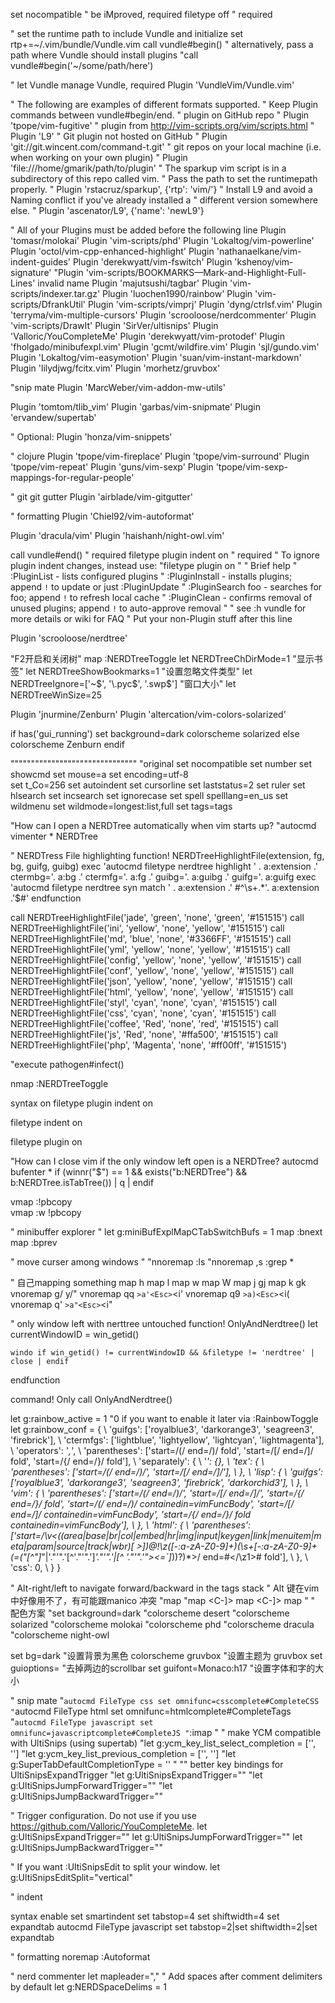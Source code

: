 set nocompatible              " be iMproved, required
filetype off                  " required

" set the runtime path to include Vundle and initialize
set rtp+=~/.vim/bundle/Vundle.vim
call vundle#begin()
" alternatively, pass a path where Vundle should install plugins
"call vundle#begin('~/some/path/here')

" let Vundle manage Vundle, required
Plugin 'VundleVim/Vundle.vim'

" The following are examples of different formats supported.
" Keep Plugin commands between vundle#begin/end.
" plugin on GitHub repo
" Plugin 'tpope/vim-fugitive'
" plugin from http://vim-scripts.org/vim/scripts.html
" Plugin 'L9'
" Git plugin not hosted on GitHub
" Plugin 'git://git.wincent.com/command-t.git'
" git repos on your local machine (i.e. when working on your own plugin)
" Plugin 'file:///home/gmarik/path/to/plugin'
" The sparkup vim script is in a subdirectory of this repo called vim.
" Pass the path to set the runtimepath properly.
" Plugin 'rstacruz/sparkup', {'rtp': 'vim/'}
" Install L9 and avoid a Naming conflict if you've already installed a
" different version somewhere else.
" Plugin 'ascenator/L9', {'name': 'newL9'}

" All of your Plugins must be added before the following line
Plugin 'tomasr/molokai'
Plugin 'vim-scripts/phd'
Plugin 'Lokaltog/vim-powerline'
Plugin 'octol/vim-cpp-enhanced-highlight'
Plugin 'nathanaelkane/vim-indent-guides'
Plugin 'derekwyatt/vim-fswitch'
Plugin 'kshenoy/vim-signature'
"Plugin 'vim-scripts/BOOKMARKS—Mark-and-Highlight-Full-Lines' invalid name
Plugin 'majutsushi/tagbar'
Plugin 'vim-scripts/indexer.tar.gz'
Plugin 'luochen1990/rainbow'
Plugin 'vim-scripts/DfrankUtil'
Plugin 'vim-scripts/vimprj'
Plugin 'dyng/ctrlsf.vim'
Plugin 'terryma/vim-multiple-cursors'
Plugin 'scrooloose/nerdcommenter'
Plugin 'vim-scripts/DrawIt'
Plugin 'SirVer/ultisnips'
Plugin 'Valloric/YouCompleteMe'
Plugin 'derekwyatt/vim-protodef'
Plugin 'fholgado/minibufexpl.vim'
Plugin 'gcmt/wildfire.vim'
Plugin 'sjl/gundo.vim'
Plugin 'Lokaltog/vim-easymotion'
Plugin 'suan/vim-instant-markdown'
Plugin 'lilydjwg/fcitx.vim'
Plugin 'morhetz/gruvbox'

"snip mate
Plugin 'MarcWeber/vim-addon-mw-utils'

Plugin 'tomtom/tlib_vim'
Plugin 'garbas/vim-snipmate'
Plugin 'ervandew/supertab'

" Optional:
Plugin 'honza/vim-snippets'

" clojure
Plugin 'tpope/vim-fireplace'
Plugin 'tpope/vim-surround'
Plugin 'tpope/vim-repeat'
Plugin 'guns/vim-sexp'
Plugin 'tpope/vim-sexp-mappings-for-regular-people'


" git git gutter
Plugin 'airblade/vim-gitgutter'

" formatting
Plugin 'Chiel92/vim-autoformat'




Plugin 'dracula/vim'
Plugin 'haishanh/night-owl.vim'


call vundle#end()            " required
filetype plugin indent on    " required
" To ignore plugin indent changes, instead use:
"filetype plugin on
"
" Brief help
" :PluginList       - lists configured plugins
" :PluginInstall    - installs plugins; append `!` to update or just :PluginUpdate
" :PluginSearch foo - searches for foo; append `!` to refresh local cache
" :PluginClean      - confirms removal of unused plugins; append `!` to auto-approve removal
"
" see :h vundle for more details or wiki for FAQ
" Put your non-Plugin stuff after this line

Plugin 'scrooloose/nerdtree'

"F2开启和关闭树"
map <F2> :NERDTreeToggle<CR>
let NERDTreeChDirMode=1
"显示书签"
let NERDTreeShowBookmarks=1
"设置忽略文件类型"
let NERDTreeIgnore=['\~$', '\.pyc$', '\.swp$']
"窗口大小"
let NERDTreeWinSize=25

Plugin 'jnurmine/Zenburn'
Plugin 'altercation/vim-colors-solarized'

if has('gui_running')
  set background=dark
  colorscheme solarized
else
  colorscheme Zenburn
endif


"""""""""""""""""""""""""""""""
"original
set nocompatible
set number
set showcmd
set mouse=a
set encoding=utf-8  
set t_Co=256
set autoindent
set cursorline
set laststatus=2
set ruler
set hlsearch
set incsearch
set ignorecase
set spell spelllang=en_us
set wildmenu
set wildmode=longest:list,full
set tags=tags

"How can I open a NERDTree automatically when vim starts up?
"autocmd vimenter * NERDTree


" NERDTress File highlighting
function! NERDTreeHighlightFile(extension, fg, bg, guifg, guibg)
 exec 'autocmd filetype nerdtree highlight ' . a:extension .' ctermbg='. a:bg .' ctermfg='. a:fg .' guibg='. a:guibg .' guifg='. a:guifg
 exec 'autocmd filetype nerdtree syn match ' . a:extension .' #^\s\+.*'. a:extension .'$#'
endfunction

call NERDTreeHighlightFile('jade', 'green', 'none', 'green', '#151515')
call NERDTreeHighlightFile('ini', 'yellow', 'none', 'yellow', '#151515')
call NERDTreeHighlightFile('md', 'blue', 'none', '#3366FF', '#151515')
call NERDTreeHighlightFile('yml', 'yellow', 'none', 'yellow', '#151515')
call NERDTreeHighlightFile('config', 'yellow', 'none', 'yellow', '#151515')
call NERDTreeHighlightFile('conf', 'yellow', 'none', 'yellow', '#151515')
call NERDTreeHighlightFile('json', 'yellow', 'none', 'yellow', '#151515')
call NERDTreeHighlightFile('html', 'yellow', 'none', 'yellow', '#151515')
call NERDTreeHighlightFile('styl', 'cyan', 'none', 'cyan', '#151515')
call NERDTreeHighlightFile('css', 'cyan', 'none', 'cyan', '#151515')
call NERDTreeHighlightFile('coffee', 'Red', 'none', 'red', '#151515')
call NERDTreeHighlightFile('js', 'Red', 'none', '#ffa500', '#151515')
call NERDTreeHighlightFile('php', 'Magenta', 'none', '#ff00ff', '#151515')

"execute pathogen#infect()

nmap <F5> :NERDTreeToggle<cr>

syntax on
filetype plugin indent on

filetype indent on

filetype plugin on

"How can I close vim if the only window left open is a NERDTree?
autocmd bufenter * if (winnr("$") == 1 && exists("b:NERDTree") && b:NERDTree.isTabTree()) | q | endif

vmap <C-x> :!pbcopy<CR>   
vmap <C-c> :w !pbcopy<CR><CR>

" minibuffer explorer
" let g:miniBufExplMapCTabSwitchBufs = 1
map <F3> :bnext<CR>
map <F2> :bprev<CR>

" move curser among windows
"
"nnoremap <F3> :ls
"nnoremap ,s :grep <C-R><C-W> *<CR>


" 自己mapping something
map <C-H> <C-W>h
map <C-L> <C-W>l
map <C-J> <C-W>w
map <C-K> <C-W>W
map j gj
map k gk
vnoremap g/ y/<C-R>"<CR>
vnoremap qq <Esc>`>a'<Esc>`<i'<Esc>
vnoremap q9 <Esc>`>a)<Esc>`<i(<Esc>
vnoremap q' <Esc>`>a"<Esc>`<i"<Esc>





" only window left with nerttree untouched
function! OnlyAndNerdtree()
    let currentWindowID = win_getid()

    windo if win_getid() != currentWindowID && &filetype != 'nerdtree' | close | endif
endfunction

command! Only call OnlyAndNerdtree()


let g:rainbow_active = 1 "0 if you want to enable it later via :RainbowToggle
let g:rainbow_conf = {
	\	'guifgs': ['royalblue3', 'darkorange3', 'seagreen3', 'firebrick'],
	\	'ctermfgs': ['lightblue', 'lightyellow', 'lightcyan', 'lightmagenta'],
	\	'operators': '_,_',
	\	'parentheses': ['start=/(/ end=/)/ fold', 'start=/\[/ end=/\]/ fold', 'start=/{/ end=/}/ fold'],
	\	'separately': {
	\		'*': {},
	\		'tex': {
	\			'parentheses': ['start=/(/ end=/)/', 'start=/\[/ end=/\]/'],
	\		},
	\		'lisp': {
	\			'guifgs': ['royalblue3', 'darkorange3', 'seagreen3', 'firebrick', 'darkorchid3'],
	\		},
	\		'vim': {
	\			'parentheses': ['start=/(/ end=/)/', 'start=/\[/ end=/\]/', 'start=/{/ end=/}/ fold', 'start=/(/ end=/)/ containedin=vimFuncBody', 'start=/\[/ end=/\]/ containedin=vimFuncBody', 'start=/{/ end=/}/ fold containedin=vimFuncBody'],
	\		},
	\		'html': {
	\			'parentheses': ['start=/\v\<((area|base|br|col|embed|hr|img|input|keygen|link|menuitem|meta|param|source|track|wbr)[ >])@!\z([-_:a-zA-Z0-9]+)(\s+[-_:a-zA-Z0-9]+(\=("[^"]*"|'."'".'[^'."'".']*'."'".'|[^ '."'".'"><=`]*))?)*\>/ end=#</\z1># fold'],
	\		},
	\		'css': 0,
	\	}
	\}



" Alt-right/left to navigate forward/backward in the tags stack
" Alt 键在vim 中好像用不了，有可能跟manico 冲突
"map <M-3> <C-T>
"map <M-4> <C-]>
map <M-j> <C-]>
map <M-k> <C-T>
"
" 配色方案
"set background=dark
"colorscheme desert
"colorscheme solarized
"colorscheme molokai
"colorscheme phd
"colorscheme dracula
"colorscheme night-owl

set bg=dark                     "设置背景为黑色
colorscheme gruvbox             "设置主题为 gruvbox
set guioptions=                 "去掉两边的scrollbar
set guifont=Monaco:h17          "设置字体和字的大小

" snip mate
"`autocmd FileType css set omnifunc=csscomplete#CompleteCSS
"`autocmd FileType html set omnifunc=htmlcomplete#CompleteTags
"`autocmd FileType javascript set omnifunc=javascriptcomplete#CompleteJS
"`:imap <S-tab> <c-x><c-o>
"
" make YCM compatible with UltiSnips (using supertab)
"let g:ycm_key_list_select_completion = ['<C-n>', '<Down>']
"let g:ycm_key_list_previous_completion = ['<C-p>', '<Up>']
"let g:SuperTabDefaultCompletionType = '<C-n>'
"
"" better key bindings for UltiSnipsExpandTrigger
"let g:UltiSnipsExpandTrigger="<c-e>"
"let g:UltiSnipsJumpForwardTrigger="<c-j>"
"let g:UltiSnipsJumpBackwardTrigger="<c-k>"

" Trigger configuration. Do not use <tab> if you use https://github.com/Valloric/YouCompleteMe.
let g:UltiSnipsExpandTrigger="<c-e>"
let g:UltiSnipsJumpForwardTrigger="<c-b>"
let g:UltiSnipsJumpBackwardTrigger="<c-z>"

" If you want :UltiSnipsEdit to split your window.
let g:UltiSnipsEditSplit="vertical"


" indent

syntax enable
set smartindent
set tabstop=4
set shiftwidth=4
set expandtab
autocmd FileType javascript set tabstop=2|set shiftwidth=2|set expandtab



" formatting
noremap <F4> :Autoformat<CR>


" nerd commenter
let mapleader=","
" Add spaces after comment delimiters by default
let g:NERDSpaceDelims = 1

